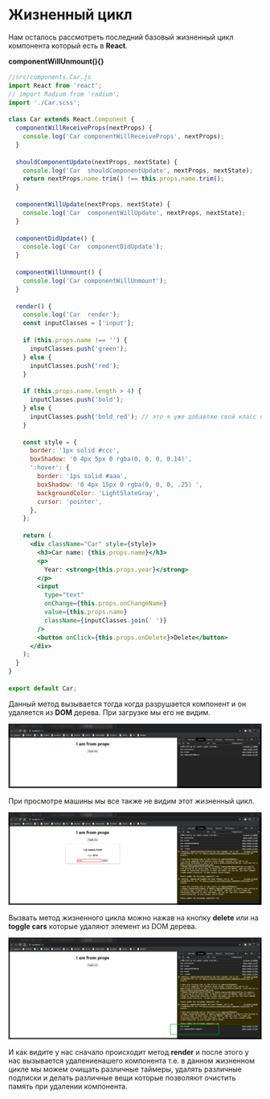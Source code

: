 # Жизненный цикл

Нам осталось рассмотреть последний базовый жизненный цикл компонента который есть в **React**.

**componentWillUnmount(){}**

```jsx
//src/components.Car.js
import React from 'react';
// import Radium from 'radium';
import './Car.scss';

class Car extends React.Component {
  componentWillReceiveProps(nextProps) {
    console.log('Car componentWillReceiveProps', nextProps);
  }

  shouldComponentUpdate(nextProps, nextState) {
    console.log('Car  shouldComponentUpdate', nextProps, nextState);
    return nextProps.name.trim() !== this.props.name.trim();
  }

  componentWillUpdate(nextProps, nextState) {
    console.log('Car  componentWillUpdate', nextProps, nextState);
  }

  componentDidUpdate() {
    console.log('Car  componentDidUpdate');
  }

  componentWillUnmount() {
    console.log('Car componentWillUnmount');
  }

  render() {
    console.log('Car  render');
    const inputClasses = ['input'];

    if (this.props.name !== '') {
      inputClasses.push('green');
    } else {
      inputClasses.push('red');
    }

    if (this.props.name.length > 4) {
      inputClasses.push('bold');
    } else {
      inputClasses.push('bold_red'); // это я уже добавляю свой класс он вообще else не использует
    }

    const style = {
      border: '1px solid #ccc',
      boxShadow: '0 4px 5px 0 rgba(0, 0, 0, 0.14)',
      ':hover': {
        border: '1ps solid #aaa',
        boxShadow: '0 4px 15px 0 rgba(0, 0, 0, .25) ',
        backgroundColor: 'LightSlateGray',
        cursor: 'pointer',
      },
    };

    return (
      <div className="Car" style={style}>
        <h3>Сar name: {this.props.name}</h3>
        <p>
          Year: <strong>{this.props.year}</strong>
        </p>
        <input
          type="text"
          onChange={this.props.onChangeName}
          value={this.props.name}
          className={inputClasses.join(' ')}
        />
        <button onClick={this.props.onDelete}>Delete</button>
      </div>
    );
  }
}

export default Car;
```

Данный метод вызывается тогда когда разрушается компонент и он удаляется из **DOM** дерева. При загрузке мы его не видим.

![](img/019.png)

При просмотре машины мы все также не видим этот жизненный цикл.

![](img/020.png)

Вызвать метод жизненного цикла можно нажав на кнопку **delete** или на **toggle cars** которые удаляют элемент из DOM дерева.

![](img/021.png)

И как видите у нас сначало происходит метод **render** и после этого у нас вызывается удалениенашего компонента т.е. в данном жизненном цикле мы можем очищать различные таймеры, удалять различные подписки и делать различные вещи которые позволяют очистить память при удалении компонента.
